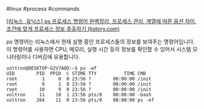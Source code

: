 #linux #process #commands 

[[리눅스, 유닉스] ps 프로세스 명령어 완벽정리, 프로세스 관리, 계열에 따른 옵션 차이, 조건에 맞게 프로세스 정보 추출하기 (tistory.com)](https://jhnyang.tistory.com/entry/%EB%A6%AC%EB%88%85%EC%8A%A4-%EC%9C%A0%EB%8B%89%EC%8A%A4-ps-%ED%94%84%EB%A1%9C%EC%84%B8%EC%8A%A4-%EB%AA%85%EB%A0%B9%EC%96%B4-%EC%A0%95%EB%A6%AC%ED%95%98%EA%B8%B0)


ps 명령어는 리눅스에서 현재 실행 중인 프로세스들의 정보를 보여주는 명령어입니다. 이 명령어를 사용하면 CPU, 메모리, 실행 시간 등의 정보를 확인할 수 있어서 시스템 모니터링이나 디버깅에 유용합니다.

```
voltron@DESKTOP-G2V7AOD:~$ ps -ef
UID        PID  PPID  C STIME TTY          TIME CMD
root         1     0  0 23:56 ?        00:00:00 /init
root         9     1  0 23:56 ?        00:00:00 /init
root        10     9  0 23:56 ?        00:00:00 /init
voltron     11    10  1 23:56 pts/0    00:00:00 -bash
voltron    264    11  0 23:56 pts/0    00:00:00 ps -ef
```
